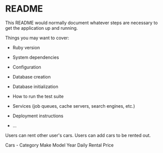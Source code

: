 # README

This README would normally document whatever steps are necessary to get the
application up and running.

Things you may want to cover:

* Ruby version

* System dependencies

* Configuration

* Database creation

* Database initialization

* How to run the test suite

* Services (job queues, cache servers, search engines, etc.)

* Deployment instructions

* ...

Users can rent other user's cars.
Users can add cars to be rented out.

Cars - 
    Category
    Make
    Model
    Year
    Daily Rental Price
    
